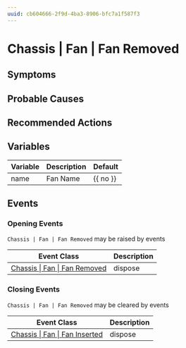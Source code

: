 ```yaml
---
uuid: cb604666-2f9d-4ba3-8906-bfc7a1f587f3
---
```

# Chassis | Fan | Fan Removed

## Symptoms

## Probable Causes

## Recommended Actions

## Variables

| Variable | Description | Default  |
| -------- | ----------- | -------- |
| name     | Fan Name    | {{ no }} |

## Events

### Opening Events
`Chassis | Fan | Fan Removed` may be raised by events

| Event Class                                                                            | Description |
| -------------------------------------------------------------------------------------- | ----------- |
| [Chassis \| Fan \| Fan Removed](../../../event-classes-reference/chassis/fan/fan-removed.md) | dispose     |

### Closing Events
`Chassis | Fan | Fan Removed` may be cleared by events

| Event Class                                                                              | Description |
| ---------------------------------------------------------------------------------------- | ----------- |
| [Chassis \| Fan \| Fan Inserted](../../../event-classes-reference/chassis/fan/fan-inserted.md) | dispose     |
